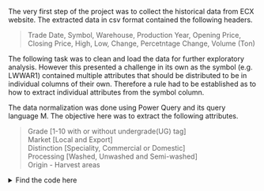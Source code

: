 ﻿The very first step of the project was to collect the historical data from ECX website. The extracted data in csv format contained the following headers.

> Trade Date, Symbol, Warehouse, Production Year, Opening Price, Closing
> Price, High, Low, Change, Percetntage Change, Volume (Ton)

The following task was to clean and load the data for further exploratory analysis. However this presented a challenge in its own as the symbol (e.g. LWWAR1) contained multiple attributes that should be distributed to be in individual columns of their own. Therefore a rule had to be established as to how to extract individual attributes from the symbol column.

The data normalization was done using Power Query and its query language M. The objective here was to extract the following attributes.

> Grade [1-10 with or without undergrade(UG) tag]<br>
> Market [Local and Export] <br>
> Distinction [Speciality, Commercial or Domestic]<br>
> Processing [Washed, Unwashed and Semi-washed]<br>
> Origin - Harvest areas<br>

<details><summary>Find the code here</summary><code>
    
            let
        Source = HistoricalPrices,
        #"Removed Other Columns" = Table.SelectColumns(Source,{"Index", "Symbol"}),
        #"Inserted Text Length" = Table.AddColumn(#"Removed Other Columns", "Length", each Text.Length([Symbol]), Int64.Type),
        #"Inserted First Characters" = Table.AddColumn(#"Inserted Text Length", "First Characters", each Text.Start([Symbol], 1), type text),
        #"Added Conditional Column" = Table.AddColumn(#"Inserted First Characters", 
        "Market", each if [First Characters] = "L" then "Local" else if [First Characters] = "2" then null else "Export"),
        #"Inserted Text Range" = Table.AddColumn(#"Added Conditional Column", "Text Range", each Text.Middle([Symbol], 1, 1), type text),
        #"Renamed Columns" = Table.RenameColumns(#"Inserted Text Range",{{"Text Range", "SecondChar"}, {"First Characters", "FirstChar"}}),
        #"Added Custom" = Table.AddColumn(#"Renamed Columns", "Processing", each if [FirstChar] = "W" then "Washed"
    else if [FirstChar] = "U" then "Unwashed"
    else if [FirstChar] = "S" then "Semi Washed"
    else if [FirstChar] = "L" and [SecondChar]="U" then "Unwashed"
    else if [FirstChar] = "L" and [SecondChar] = "W" then "Washed"
    else "NA"),
        #"Duplicated Column" = Table.DuplicateColumn(#"Added Custom", "Symbol", "Symbol - Copy"),
        #"Split Column by Character Transition" = Table.SplitColumn
        (#"Duplicated Column", "Symbol - Copy", Splitter.SplitTextByCharacterTransition((c) => 
        not List.Contains({"0".."9"}, c), {"0".."9"}), {"Symbol - Copy.1", "Symbol - Copy.2"}),
        #"Renamed Columns1" = Table.RenameColumns(#"Split Column by Character Transition",{{"Symbol - Copy.1", "SC1"}, {"Symbol - Copy.2", "Grade1"}}),
        #"Replaced Value" = Table.ReplaceValue(#"Renamed Columns1",null,"UG",Replacer.ReplaceValue,{"Grade1"}),
        #"Duplicated Column1" = Table.DuplicateColumn(#"Replaced Value", "SC1", "SC1 - Copy"),
        #"Removed Columns" = Table.RemoveColumns(#"Duplicated Column1",{"SC1 - Copy"}),
        #"Inserted Last Characters" = Table.AddColumn(#"Removed Columns", "Last Characters", each Text.End([SC1], 2), type text),
    
    
        #"Reigon Extraction" = Table.AddColumn(#"Inserted Last Characters", "ReigonCode", each if Text.Contains([Symbol],"yc",Comparer.OrdinalIgnoreCase) then "YC"
    else if Text.Contains([Symbol],"kt",Comparer.OrdinalIgnoreCase) then "kt"
    else if Text.Contains([Symbol],"am",Comparer.OrdinalIgnoreCase) then "am"
    else if Text.Contains([Symbol],"wt",Comparer.OrdinalIgnoreCase) then "wt"
    else if Text.Contains([Symbol],"ge",Comparer.OrdinalIgnoreCase) then "ge"
    else if Text.Contains([Symbol],"war",Comparer.OrdinalIgnoreCase) then "war"
    else if Text.Contains([Symbol],"ib",Comparer.OrdinalIgnoreCase) then "ib"
    else if Text.Contains([Symbol],"bl",Comparer.OrdinalIgnoreCase) then "bl"
    else if Text.Contains([Symbol],"gd",Comparer.OrdinalIgnoreCase) then "gd"
    else if Text.Contains([Symbol],"yk",Comparer.OrdinalIgnoreCase) then "yk"
    else if Text.Contains([Symbol],"eg",Comparer.OrdinalIgnoreCase) then "eg"
    else if Text.Contains([Symbol],"wg",Comparer.OrdinalIgnoreCase) then "wg"
    else if Text.Contains([Symbol],"zg",Comparer.OrdinalIgnoreCase) then "zg"
    else if Text.Contains([Symbol],"awi",Comparer.OrdinalIgnoreCase) then "awi"
    else if Text.Contains([Symbol],"wl",Comparer.OrdinalIgnoreCase) then "wl"
    else if Text.Contains([Symbol],"sh",Comparer.OrdinalIgnoreCase) then "sh"
    else if Text.Contains([Symbol],"gm",Comparer.OrdinalIgnoreCase) then "gm"
    else if Text.Contains([Symbol],"bb",Comparer.OrdinalIgnoreCase) then "bb"
    else if Text.Contains([Symbol],"wn",Comparer.OrdinalIgnoreCase) then "wn"
    else if Text.Contains([Symbol],"kc",Comparer.OrdinalIgnoreCase) then "kc"
    else if Text.Contains([Symbol],"ga",Comparer.OrdinalIgnoreCase) then "ga"
    else if Text.Contains([Symbol],"sd",Comparer.OrdinalIgnoreCase) then "sd"
    else if Text.Contains([Symbol],"lm",Comparer.OrdinalIgnoreCase) then "lm"
    else if Text.Contains([Symbol],"kf",Comparer.OrdinalIgnoreCase) then "kf"
    else if Text.Contains([Symbol],"jm",Comparer.OrdinalIgnoreCase) then "jm"
    else if Text.Contains([Symbol],"yk",Comparer.OrdinalIgnoreCase) then "yk"
    else if Text.Contains([Symbol],"an",Comparer.OrdinalIgnoreCase) then "an"
    else if Text.Contains([Symbol],"bm",Comparer.OrdinalIgnoreCase) then "bm"
    else if Text.Contains([Symbol],"kw",Comparer.OrdinalIgnoreCase) then "kw"
    else if Text.Contains([Symbol],"ew",Comparer.OrdinalIgnoreCase) then "ew"
    else if Text.Contains([Symbol],"tp",Comparer.OrdinalIgnoreCase) then "tp"
    else if Text.Contains([Symbol],"lk",Comparer.OrdinalIgnoreCase) then "lk"
    else if Text.Contains([Symbol],"hr",Comparer.OrdinalIgnoreCase) then "hr"
    else if Text.Contains([Symbol],"fr",Comparer.OrdinalIgnoreCase) then "fr"
    else if Text.Contains([Symbol],"aa",Comparer.OrdinalIgnoreCase) then "aa"
    else if Text.Contains([Symbol],"dd",Comparer.OrdinalIgnoreCase) then "dd"
    else if Text.Contains([Symbol],"gj",Comparer.OrdinalIgnoreCase) then "gj"
    else if Text.Contains([Symbol],"bpaa",Comparer.OrdinalIgnoreCase) then "bpaa"
    else if Text.Contains([Symbol],"bpdd",Comparer.OrdinalIgnoreCase) then "bpdd"
    else if Text.Contains([Symbol],"bp",Comparer.OrdinalIgnoreCase) then "bp"
    else if Text.Contains([Symbol],"sk",Comparer.OrdinalIgnoreCase) then "sk"
    else if Text.Contains([Symbol],"dl",Comparer.OrdinalIgnoreCase) then "dl"
    else null),
        #"Replaced Value1" = Table.ReplaceValue(#"Reigon Extraction","BB","--",Replacer.ReplaceText,{"SC1"})
    in
        #"Replaced Value1"

  </code></details>



